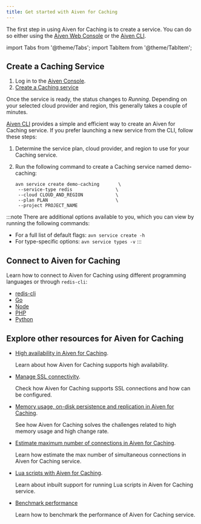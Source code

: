 ```yaml
---
title: Get started with Aiven for Caching
---
```


The first step in using Aiven for Caching is to create a service. You can do so either using the [Aiven Web Console](https://console.aiven.io/) or the [Aiven CLI](https://github.com/aiven/aiven-client).

import Tabs from '@theme/Tabs';
import TabItem from '@theme/TabItem';

## Create a Caching Service

<Tabs groupId="setup">
<TabItem value="Console" label="Console" default>

1.  Log in to the [Aiven Console](https://console.aiven.io/).
1.  [Create a Caching service](/docs/platform/howto/create_new_service)

Once the service is ready, the status changes to *Running*. Depending on
your selected cloud provider and region, this generally takes a couple
of minutes.

</TabItem>
<TabItem value="CLI" label="CLI">

[Aiven CLI](https://github.com/aiven/aiven-client) provides a simple and
efficient way to create an Aiven for Caching service. If you prefer
launching a new service from the CLI, follow these steps:

1. Determine the service plan, cloud provider, and region to
   use for your Caching service.

1. Run the following command to create a Caching service named
   demo-caching:

   ```
   avn service create demo-caching       \
    --service-type redis                \
    --cloud CLOUD_AND_REGION            \
    --plan PLAN                         \
    --project PROJECT_NAME

   ```

:::note
There are additional options available to you, which you can view by
running the following commands:

-   For a full list of default flags: `avn service create -h`
-   For type-specific options: `avn service types -v`
:::

</TabItem>
</Tabs>

## Connect to Aiven for Caching

Learn how to connect to Aiven for Caching using different programming
languages or through `redis-cli`:

-   [redis-cli](/docs/products/caching/howto/connect-redis-cli)
-   [Go](/docs/products/caching/howto/connect-go)
-   [Node](/docs/products/caching/howto/connect-node)
-   [PHP](/docs/products/caching/howto/connect-php)
-   [Python](/docs/products/caching/howto/connect-python)

## Explore other resources for Aiven for Caching

-   [High availability in Aiven for Caching](/docs/products/caching/concepts/high-availability-redis).

    Learn about how Aiven for Caching supports high availability.

-   [Manage SSL connectivity](/docs/products/caching/howto/manage-ssl-connectivity).

    Check how Aiven for Caching supports SSL connections and how can be
    configured.

-   [Memory usage, on-disk persistence and replication in Aiven for Caching](/docs/products/caching/concepts/memory-usage).

    See how Aiven for Caching solves the challenges related to high memory
    usage and high change rate.

-   [Estimate maximum number of connections in Aiven for Caching](/docs/products/caching/howto/estimate-max-number-of-connections).

    Learn how estimate the max number of simultaneous connections in
    Aiven for Caching service.

-   [Lua scripts with Aiven for Caching](/docs/products/caching/concepts/lua-scripts-redis).

    Learn about inbuilt support for running Lua scripts in Aiven for
    Caching service.

-   [Benchmark performance](/docs/products/caching/howto/benchmark-performance)

    Learn how to benchmark the performance of Aiven for Caching service.
